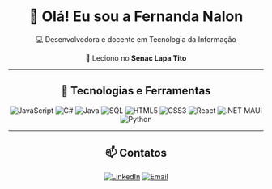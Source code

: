 <div align="center">

# 👋 Olá! Eu sou a Fernanda Nalon

💻 Desenvolvedora e docente em Tecnologia da Informação  

📍 Leciono no **Senac Lapa Tito**  



---



## 🚀 Tecnologias e Ferramentas
![JavaScript](https://img.shields.io/badge/JavaScript-F7DF1E?style=for-the-badge&logo=javascript&logoColor=black)
![C#](https://img.shields.io/badge/C%23-239120?style=for-the-badge&logo=csharp&logoColor=white)
![Java](https://img.shields.io/badge/Java-007396?style=for-the-badge&logo=java&logoColor=white)
![SQL](https://img.shields.io/badge/SQL-4479A1?style=for-the-badge&logo=database&logoColor=white)
![HTML5](https://img.shields.io/badge/HTML5-E34F26?style=for-the-badge&logo=html5&logoColor=white)
![CSS3](https://img.shields.io/badge/CSS3-1572B6?style=for-the-badge&logo=css3&logoColor=white)
![React](https://img.shields.io/badge/React-20232A?style=for-the-badge&logo=react&logoColor=61DAFB)
![.NET MAUI](https://img.shields.io/badge/.NET%20MAUI-512BD4?style=for-the-badge&logo=dotnet&logoColor=white)
![Python](https://img.shields.io/badge/Python-3776AB?style=for-the-badge&logo=python&logoColor=white)




---



## 📫 Contatos
[![LinkedIn](https://img.shields.io/badge/LinkedIn-0A66C2?style=for-the-badge&logo=linkedin&logoColor=white)](https://br.linkedin.com/in/fernandanalon)
[![Email](https://img.shields.io/badge/Email-D14836?style=for-the-badge&logo=gmail&logoColor=white)](mailto:fernanda.nalon15@gmail.com)

</div>
